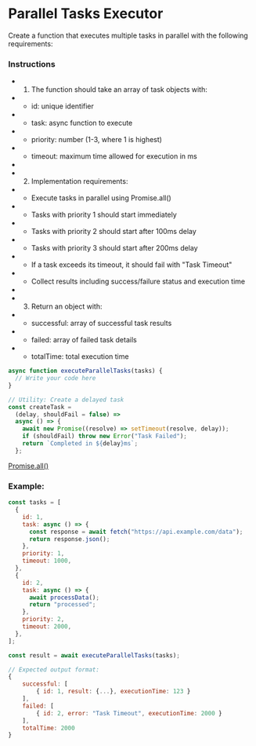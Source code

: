 # Parallel Tasks Executor

Create a function that executes multiple tasks in parallel with the following requirements:

### Instructions

- 1.  The function should take an array of task objects with:
- - id: unique identifier
- - task: async function to execute
- - priority: number (1-3, where 1 is highest)
- - timeout: maximum time allowed for execution in ms
-
- 2.  Implementation requirements:
- - Execute tasks in parallel using Promise.all()
- - Tasks with priority 1 should start immediately
- - Tasks with priority 2 should start after 100ms delay
- - Tasks with priority 3 should start after 200ms delay
- - If a task exceeds its timeout, it should fail with "Task Timeout"
- - Collect results including success/failure status and execution time
-
- 3.  Return an object with:
- - successful: array of successful task results
- - failed: array of failed task details
- - totalTime: total execution time

```js
async function executeParallelTasks(tasks) {
  // Write your code here
}

// Utility: Create a delayed task
const createTask =
  (delay, shouldFail = false) =>
  async () => {
    await new Promise((resolve) => setTimeout(resolve, delay));
    if (shouldFail) throw new Error("Task Failed");
    return `Completed in ${delay}ms`;
  };
```
[Promise.all()](https://developer.mozilla.org/ru/docs/Web/JavaScript/Reference/Global_Objects/Promise/all)

### Example:

```js
const tasks = [
  {
    id: 1,
    task: async () => {
      const response = await fetch("https://api.example.com/data");
      return response.json();
    },
    priority: 1,
    timeout: 1000,
  },
  {
    id: 2,
    task: async () => {
      await processData();
      return "processed";
    },
    priority: 2,
    timeout: 2000,
  },
];

const result = await executeParallelTasks(tasks);
```

```js
// Expected output format:
{
    successful: [
        { id: 1, result: {...}, executionTime: 123 }
    ],
    failed: [
        { id: 2, error: "Task Timeout", executionTime: 2000 }
    ],
    totalTime: 2000
}
```
